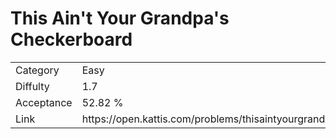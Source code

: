 # This Ain't Your Grandpa's Checkerboard

<table>
    <tr>
        <td>Category</td>
        <td>Easy</td>
    </tr>
    <tr>
        <td>Diffulty</td>
        <td>1.7</td>
    </tr>
    <tr>
        <td>Acceptance</td>
        <td>52.82 %</td>
    </tr>
    <tr>
        <td>Link</td>
        <td>https://open.kattis.com/problems/thisaintyourgrandpascheckerboard</td>
    </tr>
</table>